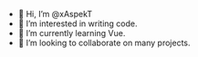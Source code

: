 - 👋 Hi, I’m @xAspekT
- 👀 I’m interested in writing code.
- 🌱 I’m currently learning Vue.
- 💞️ I’m looking to collaborate on many projects.

<!---
xAspekT/xAspekT is a ✨ special ✨ repository because its `README.md` (this file) appears on your GitHub profile.
You can click the Preview link to take a look at your changes.
--->
